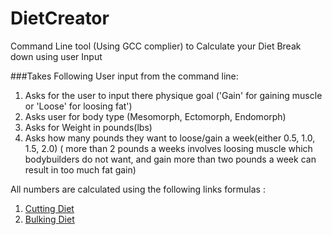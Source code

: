 # DietCreator
Command Line tool (Using GCC complier) to Calculate your Diet Break down using user Input

###Takes Following User input from the command line:
1. Asks for the user to input there physique goal ('Gain' for gaining muscle or 'Loose' for loosing fat')
2. Asks user for body type (Mesomorph, Ectomorph, Endomorph)
3. Asks for Weight in pounds(lbs)
4. Asks how many pounds they want to loose/gain a week(either 0.5, 1.0, 1.5, 2.0) ( more than 2 pounds a weeks involves loosing muscle which bodybuilders do not want, and gain more than two pounds a week can result in too much fat gain)

All numbers are calculated using the following links formulas :

1. [Cutting Diet](http://www.simplyshredded.com/layne-norton-the-most-effective-cutting-diet.html)
2. [Bulking Diet](http://sefnach.com/index/the_ultimate_bulking_guide_for_maximum_muscle_gains_written_by_chris_martinez/0-52)
